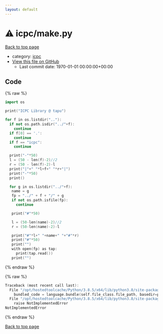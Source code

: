 ```yaml
---
layout: default
---
```


<!-- mathjax config similar to math.stackexchange -->
<script type="text/javascript" async
  src="https://cdnjs.cloudflare.com/ajax/libs/mathjax/2.7.5/MathJax.js?config=TeX-MML-AM_CHTML">
</script>
<script type="text/x-mathjax-config">
  MathJax.Hub.Config({
    TeX: { equationNumbers: { autoNumber: "AMS" }},
    tex2jax: {
      inlineMath: [ ['$','$'] ],
      processEscapes: true
    },
    "HTML-CSS": { matchFontHeight: false },
    displayAlign: "left",
    displayIndent: "2em"
  });
</script>

<script type="text/javascript" src="https://cdnjs.cloudflare.com/ajax/libs/jquery/3.4.1/jquery.min.js"></script>
<script src="https://cdn.jsdelivr.net/npm/jquery-balloon-js@1.1.2/jquery.balloon.min.js" integrity="sha256-ZEYs9VrgAeNuPvs15E39OsyOJaIkXEEt10fzxJ20+2I=" crossorigin="anonymous"></script>
<script type="text/javascript" src="../../assets/js/copy-button.js"></script>
<link rel="stylesheet" href="../../assets/css/copy-button.css" />


# :warning: icpc/make.py

<a href="../../index.html">Back to top page</a>

* category: <a href="../../index.html#2d899f8d163502b12eb4a60069f80c1c">icpc</a>
* <a href="{{ site.github.repository_url }}/blob/master/icpc/make.py">View this file on GitHub</a>
    - Last commit date: 1970-01-01 00:00:00+00:00




## Code

<a id="unbundled"></a>
{% raw %}
```cpp
import os

print("ICPC Library @ tapu")

for f in os.listdir(".."):
  if not os.path.isdir("../"+f):
    continue
  if f[0] == '.':
    continue
  if f == "icpc":
    continue

  print("-"*50)
  l = (50 - len(f)-2)//2
  r = (50 - len(f)-2)-l
  print("|"+" "*l+f+" "*r+"|")
  print("-"*50)
  print()

  for g in os.listdir("../"+f):
   name = g
   fp = "../" + f + "/" + g
   if not os.path.isfile(fp):
     continue

   print("#"*50)

   l = (50-len(name)-2)//2
   r = (50-len(name)-2)-l

   print("#"*l+" "+name+" "+"#"*r)
   print("#"*50)
   print("")
   with open(fp) as tap:
     print(tap.read())
   print("")

```
{% endraw %}

<a id="bundled"></a>
{% raw %}
```cpp
Traceback (most recent call last):
  File "/opt/hostedtoolcache/Python/3.8.5/x64/lib/python3.8/site-packages/onlinejudge_verify/docs.py", line 349, in write_contents
    bundled_code = language.bundle(self.file_class.file_path, basedir=pathlib.Path.cwd())
  File "/opt/hostedtoolcache/Python/3.8.5/x64/lib/python3.8/site-packages/onlinejudge_verify/languages/python.py", line 84, in bundle
    raise NotImplementedError
NotImplementedError

```
{% endraw %}

<a href="../../index.html">Back to top page</a>

